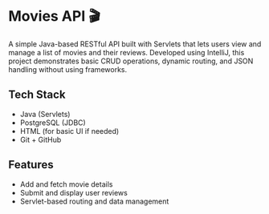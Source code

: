 # Movies API 🎬

A simple Java-based RESTful API built with Servlets that lets users view and manage a list of movies and their reviews. Developed using IntelliJ, this project demonstrates basic CRUD operations, dynamic routing, and JSON handling without using frameworks.

## Tech Stack
- Java (Servlets)
- PostgreSQL (JDBC)
- HTML (for basic UI if needed)
- Git + GitHub

## Features
- Add and fetch movie details
- Submit and display user reviews
- Servlet-based routing and data management
